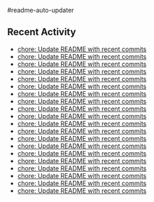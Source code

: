 #readme-auto-updater

## Recent Activity
<!-- LATEST_COMMITS:START -->
- [chore: Update README with recent commits](https://github.com/NEO1717/readme-auto-updater/commit/9996b256698e26765fa9b378dfc4a7027f916377)
- [chore: Update README with recent commits](https://github.com/NEO1717/readme-auto-updater/commit/ff061a3fd38b443686a39f14f4e933d504aa1a26)
- [chore: Update README with recent commits](https://github.com/NEO1717/readme-auto-updater/commit/1ac96f29fc6b71eed8ae436728ae80a977a0465e)
- [chore: Update README with recent commits](https://github.com/NEO1717/readme-auto-updater/commit/aea568ccb7f3621022805e664293f71d35a60c8c)
- [chore: Update README with recent commits](https://github.com/NEO1717/readme-auto-updater/commit/3378f34fdd8d5ff49149a01486ee9c6a7b88ce66)
- [chore: Update README with recent commits](https://github.com/NEO1717/readme-auto-updater/commit/d437e830fd6fccb6cc062acb2c0a41e0f041ab24)
- [chore: Update README with recent commits](https://github.com/NEO1717/readme-auto-updater/commit/e93496f1975e418fcf95bd385acf76f9afa4a56f)
- [chore: Update README with recent commits](https://github.com/NEO1717/readme-auto-updater/commit/887b18582f95e1bc1bdf6883a8e8094b03befb59)
- [chore: Update README with recent commits](https://github.com/NEO1717/readme-auto-updater/commit/891eff32a69742cc487fce9d65ce738d2e915f02)
- [chore: Update README with recent commits](https://github.com/NEO1717/readme-auto-updater/commit/d8f4e2e5e4ae2f4644cfbdbb64101b75d80d413d)
- [chore: Update README with recent commits](https://github.com/NEO1717/readme-auto-updater/commit/dc45db815bcfcf2bba9fd6e87a0de0402432b50f)
- [chore: Update README with recent commits](https://github.com/NEO1717/readme-auto-updater/commit/70d94ed3e08b074244662cbe95c0f2ce29522424)
- [chore: Update README with recent commits](https://github.com/NEO1717/readme-auto-updater/commit/50e2f101f24615276b678c104780092e246fb32e)
- [chore: Update README with recent commits](https://github.com/NEO1717/readme-auto-updater/commit/7500b2ccae054cdbd4df50a2a2e0bc3d8c63bc19)
- [chore: Update README with recent commits](https://github.com/NEO1717/readme-auto-updater/commit/2322d8d9435352e5a67d769ff7be0bda68cfe870)
- [chore: Update README with recent commits](https://github.com/NEO1717/readme-auto-updater/commit/a5e5e19b8192523d7d997319efd1673a61914a80)
- [chore: Update README with recent commits](https://github.com/NEO1717/readme-auto-updater/commit/a49b57a15ca28c556ae3e6ad6fb607525f05df5d)
- [chore: Update README with recent commits](https://github.com/NEO1717/readme-auto-updater/commit/75420b1d5cf09dbd3423690fc548c8659f7577eb)
- [chore: Update README with recent commits](https://github.com/NEO1717/readme-auto-updater/commit/8e8c20aabcf55331f709749d6ff176a52d3f563b)
- [chore: Update README with recent commits](https://github.com/NEO1717/readme-auto-updater/commit/e7eb7d6bf094180cfc507e0f6f451b7334377b99)
<!-- LATEST_COMMITS:END -->

